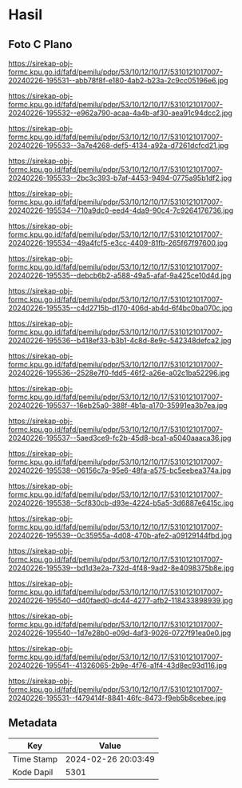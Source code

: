 # Hasil

## Foto C Plano

https://sirekap-obj-formc.kpu.go.id/fafd/pemilu/pdpr/53/10/12/10/17/5310121017007-20240226-195531--abb78f8f-e180-4ab2-b23a-2c9cc05196e6.jpg

https://sirekap-obj-formc.kpu.go.id/fafd/pemilu/pdpr/53/10/12/10/17/5310121017007-20240226-195532--e962a790-acaa-4a4b-af30-aea91c94dcc2.jpg

https://sirekap-obj-formc.kpu.go.id/fafd/pemilu/pdpr/53/10/12/10/17/5310121017007-20240226-195533--3a7e4268-def5-4134-a92a-d7261dcfcd21.jpg

https://sirekap-obj-formc.kpu.go.id/fafd/pemilu/pdpr/53/10/12/10/17/5310121017007-20240226-195533--2bc3c393-b7af-4453-9494-0775a95b1df2.jpg

https://sirekap-obj-formc.kpu.go.id/fafd/pemilu/pdpr/53/10/12/10/17/5310121017007-20240226-195534--710a9dc0-eed4-4da9-90c4-7c9264176736.jpg

https://sirekap-obj-formc.kpu.go.id/fafd/pemilu/pdpr/53/10/12/10/17/5310121017007-20240226-195534--49a4fcf5-e3cc-4409-81fb-265f67f97600.jpg

https://sirekap-obj-formc.kpu.go.id/fafd/pemilu/pdpr/53/10/12/10/17/5310121017007-20240226-195535--debcb6b2-a588-49a5-afaf-9a425ce10d4d.jpg

https://sirekap-obj-formc.kpu.go.id/fafd/pemilu/pdpr/53/10/12/10/17/5310121017007-20240226-195535--c4d2715b-d170-406d-ab4d-6f4bc0ba070c.jpg

https://sirekap-obj-formc.kpu.go.id/fafd/pemilu/pdpr/53/10/12/10/17/5310121017007-20240226-195536--b418ef33-b3b1-4c8d-8e9c-542348defca2.jpg

https://sirekap-obj-formc.kpu.go.id/fafd/pemilu/pdpr/53/10/12/10/17/5310121017007-20240226-195536--2528e7f0-fdd5-46f2-a26e-a02c1ba52296.jpg

https://sirekap-obj-formc.kpu.go.id/fafd/pemilu/pdpr/53/10/12/10/17/5310121017007-20240226-195537--16eb25a0-388f-4b1a-a170-35991ea3b7ea.jpg

https://sirekap-obj-formc.kpu.go.id/fafd/pemilu/pdpr/53/10/12/10/17/5310121017007-20240226-195537--5aed3ce9-fc2b-45d8-bca1-a5040aaaca36.jpg

https://sirekap-obj-formc.kpu.go.id/fafd/pemilu/pdpr/53/10/12/10/17/5310121017007-20240226-195538--06156c7a-95e6-48fa-a575-bc5eebea374a.jpg

https://sirekap-obj-formc.kpu.go.id/fafd/pemilu/pdpr/53/10/12/10/17/5310121017007-20240226-195538--5cf830cb-d93e-4224-b5a5-3d6887e6415c.jpg

https://sirekap-obj-formc.kpu.go.id/fafd/pemilu/pdpr/53/10/12/10/17/5310121017007-20240226-195539--0c35955a-4d08-470b-afe2-a09129144fbd.jpg

https://sirekap-obj-formc.kpu.go.id/fafd/pemilu/pdpr/53/10/12/10/17/5310121017007-20240226-195539--bd1d3e2a-732d-4f48-9ad2-8e4098375b8e.jpg

https://sirekap-obj-formc.kpu.go.id/fafd/pemilu/pdpr/53/10/12/10/17/5310121017007-20240226-195540--d40faed0-dc44-4277-afb2-118433898939.jpg

https://sirekap-obj-formc.kpu.go.id/fafd/pemilu/pdpr/53/10/12/10/17/5310121017007-20240226-195540--1d7e28b0-e09d-4af3-9026-0727f91ea0e0.jpg

https://sirekap-obj-formc.kpu.go.id/fafd/pemilu/pdpr/53/10/12/10/17/5310121017007-20240226-195541--41326065-2b9e-4f76-a1f4-43d8ec93d116.jpg

https://sirekap-obj-formc.kpu.go.id/fafd/pemilu/pdpr/53/10/12/10/17/5310121017007-20240226-195531--f479414f-8841-46fc-8473-f9eb5b8cebee.jpg


## Metadata

| Key        | Value               |
| ---------- | ------------------- |
| Time Stamp | 2024-02-26 20:03:49 |
| Kode Dapil | 5301                |



